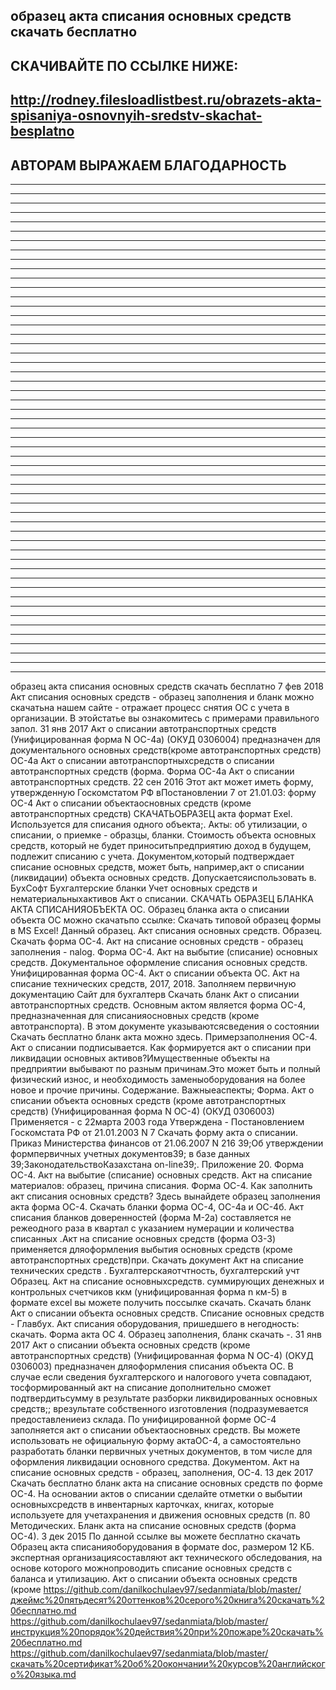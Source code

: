 образец акта списания основных средств скачать бесплатно
--------------------------------------------------
СКАЧИВАЙТЕ ПО ССЫЛКЕ НИЖЕ:
--------------------------------------------------
http://rodney.filesloadlistbest.ru/obrazets-akta-spisaniya-osnovnyih-sredstv-skachat-besplatno
--------------------------------------------------
АВТОРАМ ВЫРАЖАЕМ БЛАГОДАРНОСТЬ
--------------------------------------------------
--------------------------------------------------
--------------------------------------------------
--------------------------------------------------
--------------------------------------------------
--------------------------------------------------
--------------------------------------------------
--------------------------------------------------
--------------------------------------------------
--------------------------------------------------
--------------------------------------------------
--------------------------------------------------
--------------------------------------------------
--------------------------------------------------
--------------------------------------------------
--------------------------------------------------
--------------------------------------------------
--------------------------------------------------
--------------------------------------------------
--------------------------------------------------
--------------------------------------------------
--------------------------------------------------
--------------------------------------------------
--------------------------------------------------
--------------------------------------------------
--------------------------------------------------
--------------------------------------------------
--------------------------------------------------
--------------------------------------------------
--------------------------------------------------
--------------------------------------------------
--------------------------------------------------
--------------------------------------------------
--------------------------------------------------
--------------------------------------------------
--------------------------------------------------
--------------------------------------------------
--------------------------------------------------
--------------------------------------------------
--------------------------------------------------
--------------------------------------------------
--------------------------------------------------
--------------------------------------------------
--------------------------------------------------
--------------------------------------------------
--------------------------------------------------
--------------------------------------------------
--------------------------------------------------
--------------------------------------------------
--------------------------------------------------
--------------------------------------------------
--------------------------------------------------
--------------------------------------------------
--------------------------------------------------
образец акта списания основных средств скачать бесплатно 7 фев 2018  Акт списания основных средств - образец заполнения и бланк можно скачатьна нашем сайте - отражает процесс снятия ОС с учета в организации. В этойстатье вы ознакомитесь с примерами правильного запол. 31 янв 2017  Акт о списании автотранспортных средств (Унифицированная форма N ОС-4а) (ОКУД 0306004) предназначен для документального  основных средств(кроме автотранспортных средств) ОС-4а Акт о списании автотранспортныхсредств  о списании автотранспортных средств (форма. Форма ОС-4а Акт о списании автотранспортных средств. 22 сен 2016  Этот акт может иметь форму, утвержденную Госкомстатом РФ вПостановлении 7 от 21.01.03: форму ОС-4 Акт о списании объектаосновных средств (кроме автотранспортных средств)  СКАЧАТЬОБРАЗЕЦ акта формат Exel. Используется для списания одного объекта;. Акты: об утилизации, о списании, о приемке - образцы, бланки. Стоимость объекта основных средств, который не будет приноситьпредприятию доход в будущем, подлежит списанию с учета. Документом,который подтверждает списание основных средств, может быть, например,акт о списании (ликвидации) объекта основных средств. Допускаетсяиспользовать в. БухСофт  Бухгалтерские бланки  Учет основных средств и нематериальныхактивов  Акт о списании. СКАЧАТЬ ОБРАЗЕЦ БЛАНКА АКТА СПИСАНИЯОБЪЕКТА ОС. Образец бланка акта о списании объекта ОС можно скачатьпо ссылке: Скачать типовой образец формы в MS Excel! Данный образец. Акт списания основных средств. Образец. Скачать форма ОС-4. Акт на списание основных средств - образец заполнения - nalog. Форма ОС-4. Акт на выбытие (списание) основных средств. Документальное оформление списания основных средств. Унифицированная форма ОС-4. Акт о списании объекта ОС. Акт на списание технических средств, 2017, 2018. Заполняем первичную документацию  Сайт для бухгалтерв
Скачать бланк Акт о списании автотранспортных средств. Основным актом является форма ОС-4, предназначенная для списанияосновных средств (кроме автотранспорта). В этом документе указываютсясведения о состоянии  Скачать бесплатно бланк акта можно здесь. Примерзаполнения ОС-4. Акт о списании подписывается. Как формируется акт о списании при ликвидации основных активов?Имущественные объекты на предприятии выбывают по разным причинам.Это может быть и полный физический износ, и необходимость заменыоборудования на более новое и прочие причины. Содержание. Важныеаспекты; Форма. Акт о списании объекта основных средств (кроме автотранспортных средств) (Унифицированная форма N ОС-4) (ОКУД 0306003) Применяется - с 22марта 2003 года Утверждена - Постановлением Госкомстата РФ от 21.01.2003 N 7 Скачать форму акта о списании. Приказ Министерства финансов от 21.06.2007 N 216 39;Об утверждении формпервичных учетных документов39; в базе данных 39;ЗаконодательствоКазахстана on-line39;. Приложение 20. Форма ОС-4. Акт на выбытие (списание) основных средств. Акт на списание материалов: образец, причина списания. Форма ОС-4. Как заполнить акт списания основных средств? Здесь вынайдете образец заполнения акта форма ОС-4. Скачать бланки форма ОС-4, ОС-4а и ОС-4б. Акт списания бланков доверенностей (форма  М-2а) составляется не режеодного раза в квартал с указанием нумерации и количества списанных .Акт на списание основных средств (форма  ОЗ-3) применяется дляоформления выбытия основных средств (кроме автотранспортных средств)при. Скачать документ Акт на списание технических средств . Бухгалтерскаяотчтность, бухгалтерский учт  Образец. Акт на списание основныхсредств.  суммирующих денежных и контрольных счетчиков ккм (унифицированная форма n км-5) в формате excel вы можете получить поссылке скачать. Скачать бланк Акт о списании объекта основных средств. Списание основных средств - Главбух. Акт списания оборудования, пришедшего в негодность: скачать. Форма акта ОС 4. Образец заполнения, бланк скачать  -. 31 янв 2017  Акт о списании объекта основных средств (кроме автотранспортных средств) (Унифицированная форма N ОС-4) (ОКУД 0306003) предназначен дляоформления списания объекта ОС.
В случае если сведения бухгалтерского и налогового учета совпадают, тосформированный акт на списание дополнительно сможет подтвердитьсумму  в результате разборки ликвидированных основных средств;; врезультате собственного изготовления (подразумевается предоставлениеиз склада. По унифицированной форме ОС-4 заполняется акт о списании объектаосновных средств. Вы можете использовать не официальную форму актаОС-4, а самостоятельно разработать бланки первичных учетных документов, в том числе для оформления ликвидации основного средства. Документом. Акт на списание основных средств - образец, заполнения, ОС-4. 13 дек 2017  Скачать бесплатно бланк акта на списание основных средств по форме ОС-4. На основании актов о списании сделайте отметки о выбытии основныхсредств в инвентарных карточках, книгах, которые используете для учетахранения и движения основных средств (п. 80 Методических. Бланк акта на списание основных средств (форма ОС-4). 3 дек 2015  По данной ссылке вы можете бесплатно скачать Образец акта списанияоборудования в формате doc, размером 12 КБ.  экспертная организациясоставляют акт технического обследования, на основе которого можнопроводить списание основных средств с баланса и утилизацию. Акт о списании объекта основных средств (кроме
https://github.com/danilkochulaev97/sedanmiata/blob/master/джеймс%20пятьдесят%20оттенков%20серого%20книга%20скачать%20бесплатно.md
https://github.com/danilkochulaev97/sedanmiata/blob/master/инструкция%20порядок%20действия%20при%20пожаре%20скачать%20бесплатно.md
https://github.com/danilkochulaev97/sedanmiata/blob/master/скачать%20сертификат%20об%20окончании%20курсов%20английского%20языка.md